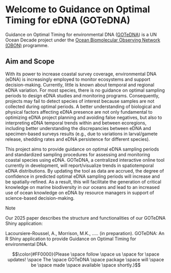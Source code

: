 # Welcome to Guidance on Optimal Timing for eDNA (GOTeDNA)

Guidance on Optimal Timing for environmental DNA ([GOTeDNA](https://oceandecade.org/actions/guidance-optimal-timing-for-edna/)) is a UN Ocean Decade project under the [Ocean Biomolecular Observing Network (OBON)](https://www.obon-ocean.org/) programme.

## Aim and Scope

With its power to increase coastal survey coverage, environmental DNA (eDNA) is increasingly employed to monitor ecosystems and support decision-making. Currently, little is known about temporal and regional eDNA variation. For most species, there is no guidance on optimal sampling periods to design eDNA studies and monitoring programs. Consequently, projects may fail to detect species of interest because samples are not collected during optimal periods. A better understanding of biological and physical factors affecting eDNA presence are not only fundamental to optimizing eDNA project planning and avoiding false negatives, but also to interpreting eDNA temporal trends within and between ecoregions, including better understanding the discrepancies between eDNA and specimen-based surveys results (e.g., due to variations in larval/gamete release, shedding rates and eDNA persistence for different species).

This project aims to provide guidance on optimal eDNA sampling periods and standardized sampling procedures for assessing and monitoring coastal species using eDNA. GOTeDNA, a centralized interactive online tool currently in development, will report/visualize trends in spatiotemporal eDNA distributions. By updating the tool as data are accrued, the degree of confidence in predicted optimal eDNA sampling periods will increase and be spatially-refined. As a result, this will facilitate the generation of critical knowledge on marine biodiversity in our oceans and lead to an increased use of ocean knowledge on eDNA by resource managers in support of science-based decision-making.

> [!NOTE]
> Our 2025 paper describes the structure and functionalities of our GOTeDNA Shiny application:
> 
> Lacoursiere-Roussel, A., Morrison, M.K., ..... (in preparation). GOTeDNA: An R Shiny application to provide Guidance on Optimal Timing for environmental DNA. 

$$\color{#FF0000}{Please \space follow \space us \space for \space updates! \space The \space GOTeDNA \space package \space will \space be \space made \space available \space shortly.}$$
